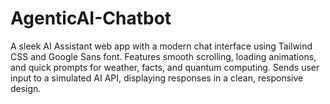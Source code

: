 # AgenticAI-Chatbot
A sleek AI Assistant web app with a modern chat interface using Tailwind CSS and Google Sans font. Features smooth scrolling, loading animations, and quick prompts for weather, facts, and quantum computing. Sends user input to a simulated AI API, displaying responses in a clean, responsive design.
